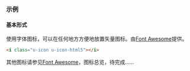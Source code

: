 ### 示例
#### 基本形式

使用字体图标，可以在任何地方方便地放置矢量图标。由[Font Awesome](http://fortawesome.github.com/Font-Awesome)提供。

<div class="m-example">
<i class="u-icon u-icon-html5"></i>
</div>

```html
<i class="u-icon u-icon-html5"></i>
```

其他图标请参见[Font Awesome](http://fortawesome.github.com/Font-Awesome)，图标总览，待完成……